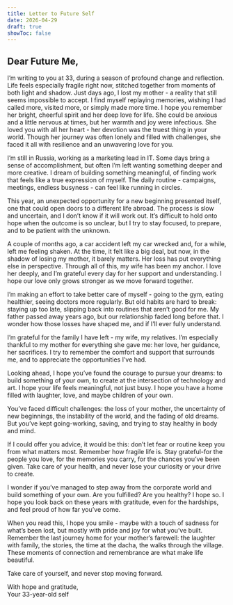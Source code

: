 ```yaml
--- 
title: Letter to Future Self
date: 2026-04-29
draft: true
showToc: false
---
```


## Dear Future Me,

I’m writing to you at 33, during a season of profound change and reflection. Life feels especially fragile right now, stitched together from moments of both light and shadow. Just days ago, I lost my mother - a reality that still seems impossible to accept. I find myself replaying memories, wishing I had called more, visited more, or simply made more time. I hope you remember her bright, cheerful spirit and her deep love for life. She could be anxious and a little nervous at times, but her warmth and joy were infectious. She loved you with all her heart - her devotion was the truest thing in your world. Though her journey was often lonely and filled with challenges, she faced it all with resilience and an unwavering love for you.

I’m still in Russia, working as a marketing lead in IT. Some days bring a sense of accomplishment, but often I’m left wanting something deeper and more creative. I dream of building something meaningful, of finding work that feels like a true expression of myself. The daily routine - campaigns, meetings, endless busyness - can feel like running in circles.

This year, an unexpected opportunity for a new beginning presented itself, one that could open doors to a different life abroad. The process is slow and uncertain, and I don’t know if it will work out. It’s difficult to hold onto hope when the outcome is so unclear, but I try to stay focused, to prepare, and to be patient with the unknown.

A couple of months ago, a car accident left my car wrecked and, for a while, left me feeling shaken. At the time, it felt like a big deal, but now, in the shadow of losing my mother, it barely matters. Her loss has put everything else in perspective. Through all of this, my wife has been my anchor. I love her deeply, and I’m grateful every day for her support and understanding. I hope our love only grows stronger as we move forward together.

I’m making an effort to take better care of myself - going to the gym, eating healthier, seeing doctors more regularly. But old habits are hard to break: staying up too late, slipping back into routines that aren’t good for me. My father passed away years ago, but our relationship faded long before that. I wonder how those losses have shaped me, and if I’ll ever fully understand.

I’m grateful for the family I have left - my wife, my relatives. I’m especially thankful to my mother for everything she gave me: her love, her guidance, her sacrifices. I try to remember the comfort and support that surrounds me, and to appreciate the opportunities I’ve had.

Looking ahead, I hope you’ve found the courage to pursue your dreams: to build something of your own, to create at the intersection of technology and art. I hope your life feels meaningful, not just busy. I hope you have a home filled with laughter, love, and maybe children of your own.

You’ve faced difficult challenges: the loss of your mother, the uncertainty of new beginnings, the instability of the world, and the fading of old dreams. But you’ve kept going-working, saving, and trying to stay healthy in body and mind.

If I could offer you advice, it would be this: don’t let fear or routine keep you from what matters most. Remember how fragile life is. Stay grateful-for the people you love, for the memories you carry, for the chances you’ve been given. Take care of your health, and never lose your curiosity or your drive to create.

I wonder if you’ve managed to step away from the corporate world and build something of your own. Are you fulfilled? Are you healthy? I hope so. I hope you look back on these years with gratitude, even for the hardships, and feel proud of how far you’ve come.

When you read this, I hope you smile - maybe with a touch of sadness for what’s been lost, but mostly with pride and joy for what you’ve built. Remember the last journey home for your mother’s farewell: the laughter with family, the stories, the time at the dacha, the walks through the village. These moments of connection and remembrance are what make life beautiful.

Take care of yourself, and never stop moving forward.

With hope and gratitude,  
Your 33-year-old self